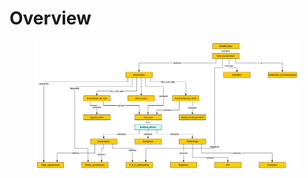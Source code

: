 # Overview

<figure><img src="../.gitbook/assets/BDI Context v01.png" alt=""><figcaption></figcaption></figure>
